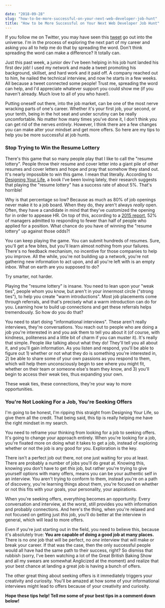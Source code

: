 ```yaml
---

date: "2018-09-28"
slug: "how-to-be-more-successful-on-your-next-web-developer-job-hunt"
title: "How to be More Successful on Your Next Web Developer Job Hunt"
---
```


If you follow me on Twitter, you may have seen this [tweet](https://twitter.com/kyleshevlin/status/1041735370478542851) go out into the universe. I'm in the process of exploring the next part of my career and asking you all to help me do that by spreading the word. Don't think spreading the word can make a difference? It totally can.

Just this past week, a junior dev I've been helping in his job hunt landed his first dev job! I used my network and made a tweet promoting his background, skillset, and hard work and it paid off. A company reached out to him, he nailed the technical interview, and now he starts in a few weeks. All because a tweet connected some people! Trust me, spreading the word can help, and I'd appreciate whatever support you could show me (if you haven't already. Much love to all of you who have!).

Putting oneself out there, into the job market, can be one of the most nerve wracking parts of one's career. Whether it's your first job, your second, or your tenth, being in the hot seat and under scrutiny can be really uncomfortable. No matter how many times you've done it, I don't think you can get rid of the nerves _entirely_. However, I think there are a few changes you can make alter your mindset and get more offers. So here are my tips to help you be more successful at job hunts.

### Stop Trying to Win the Resume Lottery

There's this game that so many people play that I like to call the "resume lottery". People throw their resume and cover letter into a giant pile of other resumes and cover letters and hope and pray that somehow they stand out. It's nearly impossible to win this game. I mean that literally. According to [Designing Your Life](https://amzn.to/2xvdrPs), a book I've been loving lately, their research suggests that playing the "resume lottery" has a success rate of about 5%. That's horrible!

Why is that percentage so low? Because as much as 80% of job openings never make it to a job board. When they do, they aren't always _really_ open. Often, they have a candidate in mind that they've customized the opening for in order to appease HR. On top of this, according to a [2015 report](http://careerbuildercommunications.com/candidatebehavior/), 52% of managers admitted to responding to fewer than half of people who applied for a position. What chance do you have of winning the "resume lottery" up against those odds?!

You can keep playing the game. You can submit hundreds of resumes. Sure, you'll get a few bites, but you'll learn almost nothing from your failures. There's no feedback mechanism, no incentive for those companies to help you improve. All the while, you're not building up a network, you're not gathering new information to act upon, and all you're left with is an empty inbox. What on earth are you supposed to do?

Try smarter, not harder.

Playing the "resume lottery" is insane. You need to lean upon your "weak ties", people whom you know, but aren't in your innermost circle ("strong ties"), to help you create "warm introductions". Most job placements come through referrals, and that's precisely what a warm introduction can do for you. Learning how to build up connections and get these referrals helps tremendously. So how do you do that?

You need to start doing "informational interviews". These aren't really interviews, they're conversations. You reach out to people who are doing a job you're interested in and you ask them to tell you about it (of course, with kindness, politeness and a little bit of charm if you can muster it). It's really that simple. People _like_ talking about what they do! They'll tell you all about it, and you'll gain information. As you listen and respond, you'll be able to figure out 1) whether or not what they do is something you're interested in, 2) be able to share some of your own passions as you respond to them, which will help them unconsciously begin to see where you might fit, whether on their team or someone else's team they know, and 3) you'll begin to access their weak ties, thus expanding your own.

These weak ties, these connections, they're your way to more opportunities.

### You're Not Looking For a Job, You're Seeking Offers

I'm going to be honest, I'm ripping this straight from Designing Your Life, so give them all the credit. That being said, this tip is really helping me have the right mindset in my search.

You need to reframe your thinking from looking for a job to seeking offers. It's going to change your approach entirely. When you're looking for a job, you're fixated more on doing what it takes to get a job, instead of exploring whether or not the job is any good for you. Exploration is the key.

There isn't a perfect job out there, not one just waiting for you at least. There are probably a number of jobs you'll do great at. Knowing this, knowing you don't have to get _this_ job, but rather you're trying to give yourself options with many offers, means you can be your authentic self in an interview. You aren't trying to conform to them, instead you're on a path of discovery, you're learning things about them, you're focused on whether or not this fits with your goals, your personality, your aspirations.

When you're seeking offers, everything becomes an opportunity. Every conversation and interview, at the worst, still provides you with information and probably connections. And here's the thing, when you're relaxed and not focused on getting just _this_ job, you'll do better at the interview in general, which will lead to more offers.

Even if you're just starting out in the field, you need to believe this, because it's absolutely true: **You are capable of doing a good job at many places.** There is no _one_ job that will be perfect, no _one_ interview that will make or break your career. If that was the case, then the only successful people would all have had the same path to their success, right? So dismiss that rubbish (sorry, I've been watching a lot of the Great British Baking Show and all my swears are somewhat Anglicized at the moment) and realize that your best chance at landing a great job is having a bunch of offers.

The other great thing about seeking offers is it immediately triggers your creativity and curiosity. You'll be amazed at how some of your informational interviews might lead to offers because of your creativity and curiosity.

**Hope these tips help! Tell me some of your best tips in a comment down below!**
